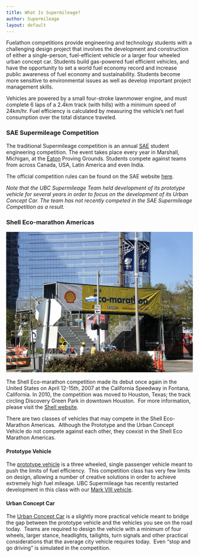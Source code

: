 ```yaml
---
title: What Is Supermileage?
author: Supermileage
layout: default
---
```


Fuelathon competitions provide engineering and technology students with a challenging design project that involves the development and construction of either a single-person, fuel-efficient vehicle or a larger four wheeled urban concept car. Students build gas-powered fuel efficient vehicles, and have the opportunity to set a world fuel economy record and increase public awareness of fuel economy and sustainability. Students become more sensitive to environmental issues as well as develop important project management skills.

Vehicles are powered by a small four-stroke lawnmower engine, and must complete 6 laps of a 2.4km track (with hills) with a minimum speed of 24km/hr. Fuel efficiency is calculated by measuring the vehicle&#8217;s net fuel consumption over the total distance traveled.

### SAE Supermileage Competition

The traditional Supermileage competition is an annual [SAE](http://www.sae.org/) student engineering competition. The event takes place every year in Marshall, Michigan, at the [Eaton][1] Proving Grounds. Students compete against teams from across Canada, USA, Latin America and even India.

The official competition rules can be found on the SAE website [here][2].

*Note that the UBC Supermileage Team held development of its prototype vehicle for several years in order to focus on the development of its Urban Concept Car. The team has not recently competed in the SAE Supermileage Competition as a result.*

### Shell Eco-marathon Americas

![Shell Eco Marathon](/wp-content/uploads/2006/06/CIMG4537-resize.jpg)

The Shell Eco-marathon competition made its debut once again in the United States on April 12-15th, 2007 at the California Speedway in Fontana, California. In 2010, the competition was moved to Houston, Texas; the track circling Discovery Green Park in downtown Houston.  For more information, please visit the [Shell website](http://www.shell.com/home/Framework?siteId=us-en&FC3=/us-en/html/iwgen/society_environment/ecomarathon_shared/eco_marathon_americas.html&FC2=/us-en/html/iwgen/society_environment/education/energize_your_future/zzz_lhn.html").

There are two classes of vehicles that may compete in the Shell Eco-Marathon Americas.  Although the Prototype and the Urban Concept Vehicle do not compete against each other, they coexist in the Shell Eco Marathon Americas.

#### Prototype Vehicle

The [prototype vehicle][3] is a three wheeled, single passenger vehicle meant to push the limits of fuel efficiency.  This competition class has very few limits on design, allowing a number of creative solutions in order to achieve extremely high fuel mileage. UBC Supermileage has recently restarted development in this class with our [Mark VIII vehicle][4].

#### Urban Concept Car

The [Urban Concept Car][5] is a slightly more practical vehicle meant to bridge the gap between the prototype vehicle and the vehicles you see on the road today.  Teams are required to design the vehicle with a minimum of four wheels, larger stance, headlights, tailights, turn signals and other practical considerations that the average city vehicle requires today.  Even &#8220;stop and go driving&#8221; is simulated in the competition.

 [1]: http://www.eaton.com/
 [2]: http://www.sae.org/images/cds/selfservice/253715039_2010%20Super%20Rules%20FINAL%209-23-09.pdf
 [3]: /vehicles/prototype.html
 [4]: /events/prototype-results.html
 [5]: /vehicles/urban-concept.html
